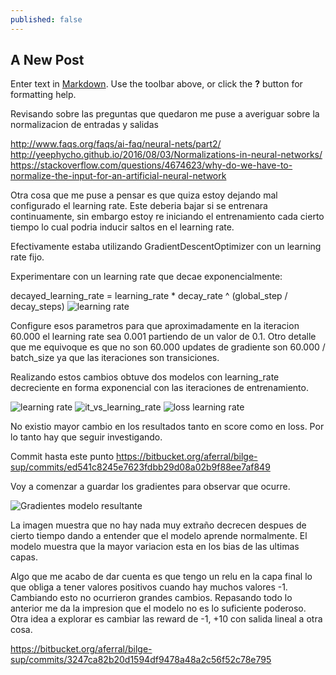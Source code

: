 ```yaml
---
published: false
---
```

## A New Post

Enter text in [Markdown](http://daringfireball.net/projects/markdown/). Use the toolbar above, or click the **?** button for formatting help.


Revisando sobre las preguntas que quedaron me puse a averiguar sobre la normalizacion de entradas y salidas

http://www.faqs.org/faqs/ai-faq/neural-nets/part2/
http://yeephycho.github.io/2016/08/03/Normalizations-in-neural-networks/
https://stackoverflow.com/questions/4674623/why-do-we-have-to-normalize-the-input-for-an-artificial-neural-network

Otra cosa que me puse a pensar es que quiza estoy dejando mal configurado el learning rate. Este deberia bajar si se entrenara continuamente, sin embargo estoy re iniciando el entrenamiento cada cierto tiempo lo cual podria inducir saltos en el learning rate.

Efectivamente estaba utilizando GradientDescentOptimizer con un learning rate fijo. 

Experimentare con un learning rate que decae exponencialmente:

decayed_learning_rate = learning_rate * decay_rate ^ (global_step / decay_steps)
![learning rate]({{site.baseurl}}/_posts/learning_rate.png)


Configure esos parametros para que aproximadamente en la iteracion 60.000 el learning rate sea 0.001 partiendo de un valor de 0.1. Otro detalle que me equivoque es que no son 60.000 updates de gradiente son 60.000 / batch_size ya que las iteraciones son transiciones.

Realizando estos cambios obtuve dos modelos con learning_rate decreciente en forma exponencial con las iteraciones de entrenamiento.

![learning rate]({{site.baseurl}}/_posts/pasos_learning_rate.png)
![it_vs_learning_rate]({{site.baseurl}}/_posts/learnig_rate.png)
![loss learning rate]({{site.baseurl}}/_posts/loss_learning_rate.png)


No existio mayor cambio en los resultados tanto en score como en loss. Por lo tanto hay que seguir investigando.

Commit hasta este punto
https://bitbucket.org/aferral/bilge-sup/commits/ed541c8245e7623fdbb29d08a02b9f88ee7af849

Voy a comenzar a guardar los gradientes para observar que ocurre.

![Gradientes modelo resultante]({{site.baseurl}}/_posts/gradientes.png)

La imagen muestra que no hay nada muy extraño decrecen despues de cierto tiempo dando a entender que el modelo aprende normalmente. El modelo muestra que la mayor variacion esta en los bias de las ultimas capas.

Algo que me acabo de dar cuenta es que tengo un relu en la capa final lo que obliga a tener valores positivos cuando hay muchos valores -1. Cambiando esto no ocurrieron grandes cambios. Repasando todo lo anterior me da la impresion que el modelo no es lo suficiente poderoso. Otra idea a explorar es cambiar las reward de -1, +10 con salida lineal a otra cosa.

https://bitbucket.org/aferral/bilge-sup/commits/3247ca82b20d1594df9478a48a2c56f52c78e795





